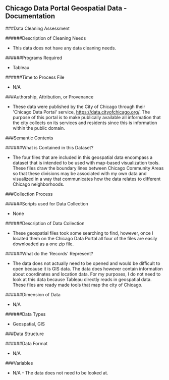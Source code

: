 Chicago Data Portal Geospatial Data - Documentation
-----
###Data Cleaning Assessment

######Description of Cleaning Needs

- This data does not have any data cleaning needs.

######Programs Required

- Tableau 

######Time to Process File

- N/A

###Authorship, Attribution, or Provenance

- These data were published by the City of Chicago through their 'Chicago Data Portal' service, https://data.cityofchicago.org/. The purpose of this portal is to make publically available all information that the city collects on its services and residents since this is information within the public domain. 

###Semantic Contents

######What is Contained in this Dataset?

- The four files that are included in this geospatial data encompass a dataset that is intended to be used with map-based visualization tools. These files draw the boundary lines between Chicago Community Areas so that these divisions may be associated with my own data and visualized in a way that communicates how the data relates to different Chicago neighborhoods. 


###Collection Process

######Scripts used for Data Collection

- None

######Description of Data Collection

- These geospatial files took some searching to find, however, once I located them on the Chicago Data Portal all four of the files are easily downloaded as a one zip file. 

######What do the 'Records' Represent?

- The data does not actually need to be opened and would be difficult to open because it is GIS data. The data does however contain information about coordinates and location data. For my purposes, I do not need to look at this data because Tableau directly reads in geospatial data. These files are ready made tools that map the city of Chicago.

######Dimension of Data

- N/A

######Data Types

- Geospatial, GIS

###Data Structure

######Data Format

- N/A

###Variables

- N/A - The data does not need to be looked at.
